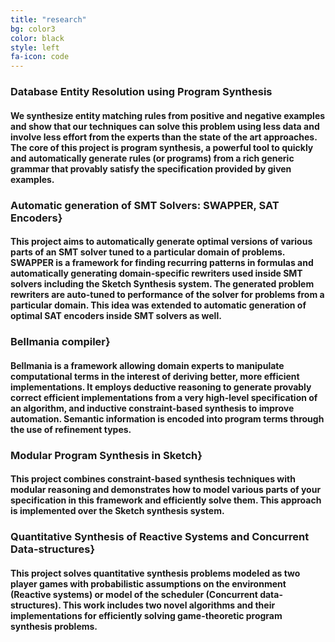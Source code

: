 ```yaml
---
title: "research"
bg: color3
color: black
style: left
fa-icon: code
---
```


### Database Entity Resolution using Program Synthesis 

#### We synthesize entity matching rules from positive and negative examples and show that our techniques can solve this problem using less data and involve less effort from the experts than the state of the art approaches. The core of this project is program synthesis, a powerful tool to quickly and automatically generate rules (or programs) from a rich generic grammar that provably satisfy the specification provided by given examples. 

### Automatic generation of SMT Solvers: SWAPPER, SAT Encoders}

#### This project aims to automatically generate optimal versions of various parts of an SMT solver tuned to a particular domain of problems. SWAPPER is a framework for finding recurring patterns in formulas and automatically generating domain-specific rewriters used inside SMT solvers including the Sketch Synthesis system. The generated problem rewriters are auto-tuned to performance of the solver for problems from a particular domain. This idea was extended to automatic generation of optimal SAT encoders inside SMT solvers as well. 

### Bellmania compiler}

#### Bellmania is a framework allowing domain experts to manipulate computational terms in the interest of deriving better, more efficient implementations. It employs deductive reasoning to generate provably correct efficient implementations from a very high-level specification of an algorithm, and inductive constraint-based synthesis to improve automation. Semantic information is encoded into program terms through the use of refinement types.


### Modular Program Synthesis in Sketch}

#### This project combines constraint-based synthesis techniques with modular reasoning and demonstrates how to model various parts of your specification in this framework and  efficiently solve them. This approach is implemented over the Sketch synthesis system.

### Quantitative Synthesis of Reactive Systems and Concurrent Data-structures}

#### This project solves quantitative synthesis problems modeled as two player games with probabilistic assumptions on the environment (Reactive systems) or model of the scheduler (Concurrent data-structures). This work includes two novel algorithms and their implementations for efficiently solving game-theoretic program synthesis problems. 

